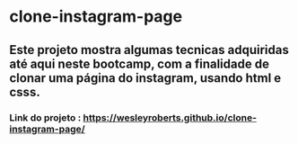 # clone-instagram-page
## Este projeto mostra algumas tecnicas adquiridas até aqui neste bootcamp, com a finalidade de clonar uma página do instagram, usando html e csss.
### Link do projeto : https://wesleyroberts.github.io/clone-instagram-page/
